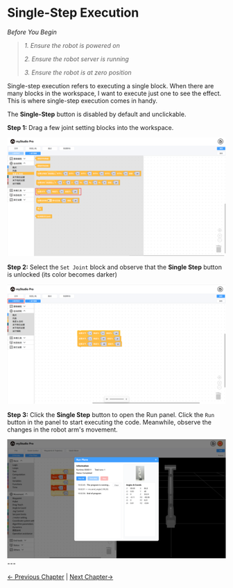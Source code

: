 # Single-Step Execution


*Before You Begin*

> *1. Ensure the robot is powered on*
> 
> *2. Ensure the robot server is running*
> 
> *3. Ensure the robot is at zero position*


Single-step execution refers to executing a single block. When there are many blocks in the workspace, I want to execute just one to see the effect. This is where single-step execution comes in handy.

The **Single-Step** button is disabled by default and unclickable.

**Step 1:** Drag a few joint setting blocks into the workspace.

<img src="../../../resources/3-FunctionsAndApplications/5.myBlockly/blockly/singleStep1.png" />

**Step 2:** Select the `Set Joint` block and observe that the **Single Step** button is unlocked (its color becomes darker)

<img src="../../../resources/3-FunctionsAndApplications/5.myBlockly/blockly/singleStep2.png" />

**Step 3:** Click the **Single Step** button to open the Run panel. Click the `Run` button in the panel to start executing the code. Meanwhile, observe the changes in the robot arm's movement.

<img src="../../../resources/3-FunctionsAndApplications/5.myBlockly/blockly/singleStep3.png" />
---

[← Previous Chapter](./5.5.6-useCoords.md) | [Next Chapter→](./5.5.8-program.md)